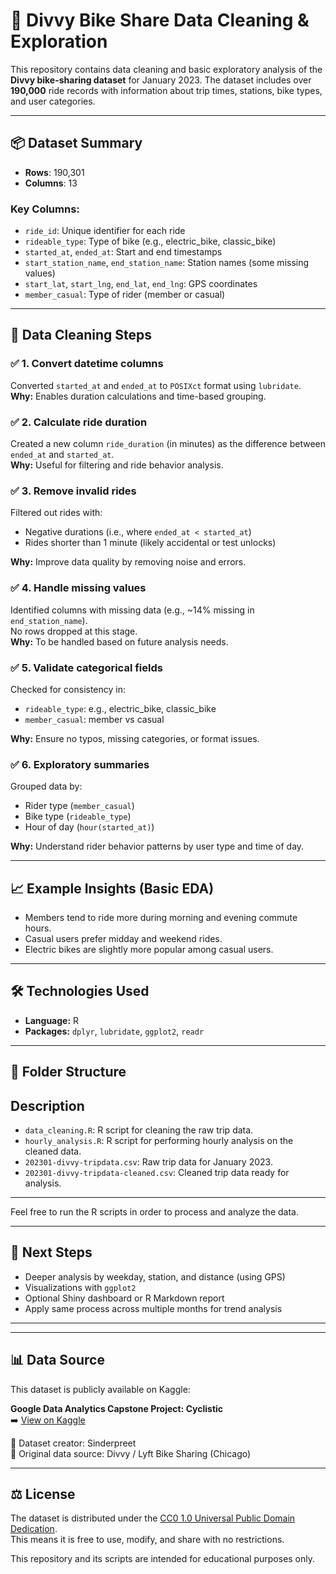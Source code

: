 # 🚴 Divvy Bike Share Data Cleaning & Exploration

This repository contains data cleaning and basic exploratory analysis of the **Divvy bike-sharing dataset** for January 2023. The dataset includes over **190,000** ride records with information about trip times, stations, bike types, and user categories.

---

## 📦 Dataset Summary

- **Rows**: 190,301  
- **Columns**: 13  

### Key Columns:
- `ride_id`: Unique identifier for each ride  
- `rideable_type`: Type of bike (e.g., electric_bike, classic_bike)  
- `started_at`, `ended_at`: Start and end timestamps  
- `start_station_name`, `end_station_name`: Station names (some missing values)  
- `start_lat`, `start_lng`, `end_lat`, `end_lng`: GPS coordinates  
- `member_casual`: Type of rider (member or casual)

---

## 🧼 Data Cleaning Steps

### ✅ 1. Convert datetime columns
Converted `started_at` and `ended_at` to `POSIXct` format using `lubridate`.  
**Why:** Enables duration calculations and time-based grouping.

### ✅ 2. Calculate ride duration
Created a new column `ride_duration` (in minutes) as the difference between `ended_at` and `started_at`.  
**Why:** Useful for filtering and ride behavior analysis.

### ✅ 3. Remove invalid rides
Filtered out rides with:
- Negative durations (i.e., where `ended_at < started_at`)
- Rides shorter than 1 minute (likely accidental or test unlocks)

**Why:** Improve data quality by removing noise and errors.

### ✅ 4. Handle missing values
Identified columns with missing data (e.g., ~14% missing in `end_station_name`).  
No rows dropped at this stage.  
**Why:** To be handled based on future analysis needs.

### ✅ 5. Validate categorical fields
Checked for consistency in:
- `rideable_type`: e.g., electric_bike, classic_bike
- `member_casual`: member vs casual

**Why:** Ensure no typos, missing categories, or format issues.

### ✅ 6. Exploratory summaries
Grouped data by:
- Rider type (`member_casual`)
- Bike type (`rideable_type`)
- Hour of day (`hour(started_at)`)

**Why:** Understand rider behavior patterns by user type and time of day.

---

## 📈 Example Insights (Basic EDA)
- Members tend to ride more during morning and evening commute hours.
- Casual users prefer midday and weekend rides.
- Electric bikes are slightly more popular among casual users.

---

## 🛠️ Technologies Used

- **Language:** R
- **Packages:** `dplyr`, `lubridate`, `ggplot2`, `readr`

---

## 📁 Folder Structure


## Description

- `data_cleaning.R`: R script for cleaning the raw trip data.
- `hourly_analysis.R`: R script for performing hourly analysis on the cleaned data.
- `202301-divvy-tripdata.csv`: Raw trip data for January 2023.
- `202301-divvy-tripdata-cleaned.csv`: Cleaned trip data ready for analysis.

---

Feel free to run the R scripts in order to process and analyze the data.


---

## 📌 Next Steps

- Deeper analysis by weekday, station, and distance (using GPS)
- Visualizations with `ggplot2`
- Optional Shiny dashboard or R Markdown report
- Apply same process across multiple months for trend analysis

---

---

## 📊 Data Source

This dataset is publicly available on Kaggle:

**Google Data Analytics Capstone Project: Cyclistic**  
➡️ [View on Kaggle](https://www.kaggle.com/datasets/sinderpreet/datainsight-google-analytics-capstone-project)

📌 Dataset creator: Sinderpreet  
📁 Original data source: Divvy / Lyft Bike Sharing (Chicago)

---

## ⚖️ License

The dataset is distributed under the [CC0 1.0 Universal Public Domain Dedication](https://creativecommons.org/publicdomain/zero/1.0/).  
This means it is free to use, modify, and share with no restrictions.

This repository and its scripts are intended for educational purposes only.

